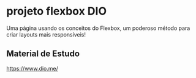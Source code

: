 # projeto flexbox DIO

Uma página usando os conceitos do Flexbox, um poderoso método para criar layouts mais responsíveis!

## Material de Estudo

https://www.dio.me/